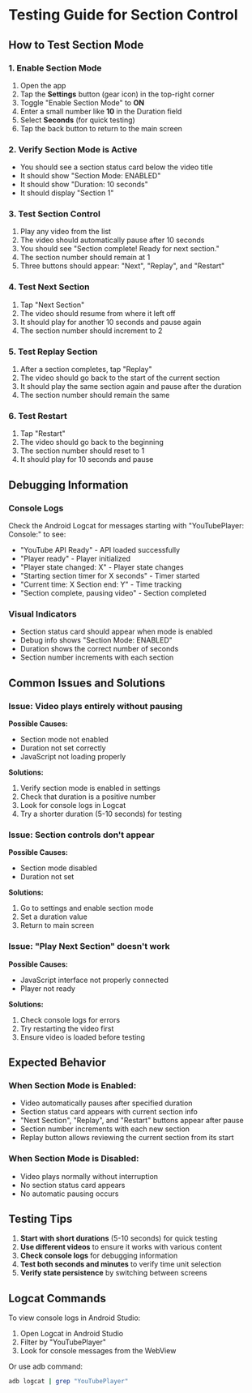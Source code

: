 # Testing Guide for Section Control

## How to Test Section Mode

### 1. Enable Section Mode
1. Open the app
2. Tap the **Settings** button (gear icon) in the top-right corner
3. Toggle "Enable Section Mode" to **ON**
4. Enter a small number like **10** in the Duration field
5. Select **Seconds** (for quick testing)
6. Tap the back button to return to the main screen

### 2. Verify Section Mode is Active
- You should see a section status card below the video title
- It should show "Section Mode: ENABLED"
- It should show "Duration: 10 seconds"
- It should display "Section 1"

### 3. Test Section Control
1. Play any video from the list
2. The video should automatically pause after 10 seconds
3. You should see "Section complete! Ready for next section."
4. The section number should remain at 1
5. Three buttons should appear: "Next", "Replay", and "Restart"

### 4. Test Next Section
1. Tap "Next Section"
2. The video should resume from where it left off
3. It should play for another 10 seconds and pause again
4. The section number should increment to 2

### 5. Test Replay Section
1. After a section completes, tap "Replay"
2. The video should go back to the start of the current section
3. It should play the same section again and pause after the duration
4. The section number should remain the same

### 6. Test Restart
1. Tap "Restart"
2. The video should go back to the beginning
3. The section number should reset to 1
4. It should play for 10 seconds and pause

## Debugging Information

### Console Logs
Check the Android Logcat for messages starting with "YouTubePlayer: Console:" to see:
- "YouTube API Ready" - API loaded successfully
- "Player ready" - Player initialized
- "Player state changed: X" - Player state changes
- "Starting section timer for X seconds" - Timer started
- "Current time: X Section end: Y" - Time tracking
- "Section complete, pausing video" - Section completed

### Visual Indicators
- Section status card should appear when mode is enabled
- Debug info shows "Section Mode: ENABLED"
- Duration shows the correct number of seconds
- Section number increments with each section

## Common Issues and Solutions

### Issue: Video plays entirely without pausing
**Possible Causes:**
- Section mode not enabled
- Duration not set correctly
- JavaScript not loading properly

**Solutions:**
1. Verify section mode is enabled in settings
2. Check that duration is a positive number
3. Look for console logs in Logcat
4. Try a shorter duration (5-10 seconds) for testing

### Issue: Section controls don't appear
**Possible Causes:**
- Section mode disabled
- Duration not set

**Solutions:**
1. Go to settings and enable section mode
2. Set a duration value
3. Return to main screen

### Issue: "Play Next Section" doesn't work
**Possible Causes:**
- JavaScript interface not properly connected
- Player not ready

**Solutions:**
1. Check console logs for errors
2. Try restarting the video first
3. Ensure video is loaded before testing

## Expected Behavior

### When Section Mode is Enabled:
- Video automatically pauses after specified duration
- Section status card appears with current section info
- "Next Section", "Replay", and "Restart" buttons appear after pause
- Section number increments with each new section
- Replay button allows reviewing the current section from its start

### When Section Mode is Disabled:
- Video plays normally without interruption
- No section status card appears
- No automatic pausing occurs

## Testing Tips

1. **Start with short durations** (5-10 seconds) for quick testing
2. **Use different videos** to ensure it works with various content
3. **Check console logs** for debugging information
4. **Test both seconds and minutes** to verify time unit selection
5. **Verify state persistence** by switching between screens

## Logcat Commands

To view console logs in Android Studio:
1. Open Logcat in Android Studio
2. Filter by "YouTubePlayer"
3. Look for console messages from the WebView

Or use adb command:
```bash
adb logcat | grep "YouTubePlayer"
``` 